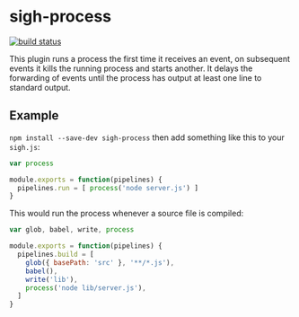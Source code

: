 # sigh-process

[![build status](https://circleci.com/gh/sighjs/sigh-process.png)](https://circleci.com/gh/sighjs/sigh-process)

This plugin runs a process the first time it receives an event, on subsequent events it kills the running process and starts another. It delays the forwarding of events until the process has output at least one line to standard output.

## Example

`npm install --save-dev sigh-process` then add something like this to your `sigh.js`:
```javascript
var process

module.exports = function(pipelines) {
  pipelines.run = [ process('node server.js') ]
}
```

This would run the process whenever a source file is compiled:
```javascript
var glob, babel, write, process

module.exports = function(pipelines) {
  pipelines.build = [
    glob({ basePath: 'src' }, '**/*.js'),
    babel(),
    write('lib'),
    process('node lib/server.js'),
  ]
}
```
